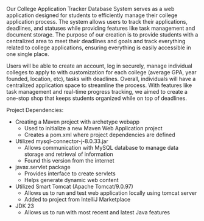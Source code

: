 Our College Application Tracker Database System serves as a web application designed for students to efficiently manage their college application process. The system allows users to track their applications, deadlines, and statuses while providing features like task management and document storage. The purpose of our creation is to provide students with a centralized area to meet their deadlines and goals and track everything related to college applications, ensuring everything is easily accessible in one single place.

Users will be able to create an account, log in securely, manage individual colleges to apply to with customization for each college (average GPA, year founded, location, etc), tasks with deadlines. Overall, individuals will have a centralized application space to streamline the process. With features like task management and real-time progress tracking, we aimed to create a one-stop shop that keeps students organized while on top of deadlines.

Project Dependencies:
- Creating a Maven project with archetype webapp
    - Used to initialize a new Maven Web Application project
    - Creates a pom.xml where project dependencies are defined
- Utilized mysql-connector-j-8.0.33.jar
    - Allows communication with MySQL database to manage data storage and retrieval of information
    - Found this version from the internet
- javax.servlet package
    - Provides interface to create servlets
    - Helps generate dynamic web content
- Utilized Smart Tomcat (Apache Tomcat/9.0.97)
    - Allows us to run and test web application locally using tomcat server
    - Added to project from IntelliJ Marketplace
- JDK 23
    - Allows us to run with most recent and latest Java features
